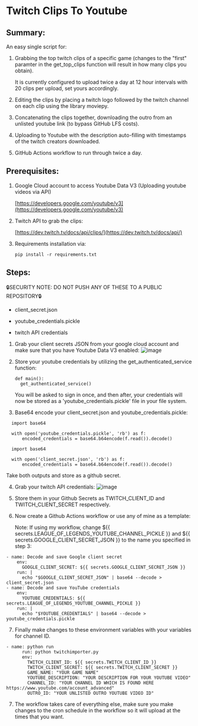 <h1>Twitch Clips To Youtube</h1>

<h2>Summary:</h2>

An easy single script for:
1. Grabbing the top twitch clips of a specific game (changes to the "first" paramter in the get_top_clips function will result in how many clips you obtain).
    
    It is currently configured to upload twice a day at 12 hour intervals with 20 clips per upload, set yours accordingly.
2. Editing the clips by placing a twitch logo followed by the twitch channel on each clip using the library moviepy.
3. Concatenating the clips together, downloading the outro from an unlisted youtube link (to bypass GitHub LFS costs).
4. Uploading to Youtube with the description auto-filling with timestamps of the twitch creators downloaded.
5. GitHub Actions workflow to run through twice a day.

<h2>Prerequisites:</h2>

1. Google Cloud account to access Youtube Data V3 (Uploading youtube videos via API)

   [https://developers.google.com/youtube/v3](https://developers.google.com/youtube/v3) 

     
3. Twitch API to grab the clips:
   
     [https://dev.twitch.tv/docs/api/clips/](https://dev.twitch.tv/docs/api/)

4. Requirements installation via:
   
    ```pip install -r requirements.txt```

<h2>Steps:</h2>

🔒SECURITY NOTE: DO NOT PUSH ANY OF THESE TO A PUBLIC REPOSITORY🔒

  - client_secret.json

  - youtube_credentials.pickle
  
  - twitch API credentials 

1. Grab your client secrets JSON from your google cloud account and make sure that you have Youtube Data V3 enabled:
   ![image](https://github.com/user-attachments/assets/413dadf7-b600-484f-acc9-115c1dec5cc9)
2. Store your youtube credentials by utilizing the get_authenticated_service function:

   ```
   def main():
     get_authenticated_service()
   ```
   
   You will be asked to sign in once, and then after, your credentials will now be stored as a 'youtube_credentials.pickle' file in your file system.
3. Base64 encode your client_secret.json and youtube_credentials.pickle:
```
  import base64
  
  with open('youtube_credentials.pickle', 'rb') as f:
      encoded_credentials = base64.b64encode(f.read()).decode()
```
```
  import base64
  
  with open('client_secret.json', 'rb') as f:
      encoded_credentials = base64.b64encode(f.read()).decode()
```
Take both outputs and store as a github secret.

4. Grab your twitch API credentials:
![image](https://github.com/user-attachments/assets/2e672c32-57ed-4bd8-b97d-7441efb16bdc)

5. Store them in your Github Secrets as TWITCH_CLIENT_ID and TWITCH_CLIENT_SECRET respectively.
6. Now create a Github Actions workflow or use any of mine as a template:

   Note: If using my workflow, change ${{ secrets.LEAGUE_OF_LEGENDS_YOUTUBE_CHANNEL_PICKLE }} and ${{ secrets.GOOGLE_CLIENT_SECRET_JSON }} to the name you specified in step 3:
  ```
- name: Decode and save Google client secret
      env:
        GOOGLE_CLIENT_SECRET: ${{ secrets.GOOGLE_CLIENT_SECRET_JSON }}
      run: |
        echo "$GOOGLE_CLIENT_SECRET_JSON" | base64 --decode > client_secret.json
- name: Decode and save YouTube credentials
      env:
        YOUTUBE_CREDENTIALS: ${{ secrets.LEAGUE_OF_LEGENDS_YOUTUBE_CHANNEL_PICKLE }}
      run: |
        echo "$YOUTUBE_CREDENTIALS" | base64 --decode > youtube_credentials.pickle
```
7. Finally make changes to these environment variables with your variables for channel ID.
```
- name: python run
      run: python twitchimporter.py
      env:
        TWITCH_CLIENT_ID: ${{ secrets.TWITCH_CLIENT_ID }}
        TWITCH_CLIENT_SECRET: ${{ secrets.TWITCH_CLIENT_SECRET }}
        GAME_NAME: "YOUR GAME NAME"
        YOUTUBE_DESCRIPTION: "YOUR DESCRIPTION FOR YOUR YOUTUBE VIDEO"
        CHANNEL_ID: "YOUR CHANNEL ID WHICH IS FOUND HERE https://www.youtube.com/account_advanced"
        OUTRO_ID: "YOUR UNLISTED OUTRO YOUTUBE VIDEO ID"
  ```
7. The workflow takes care of everything else, make sure you make changes to the cron schedule in the workflow so it will upload at the times that you want.



   
